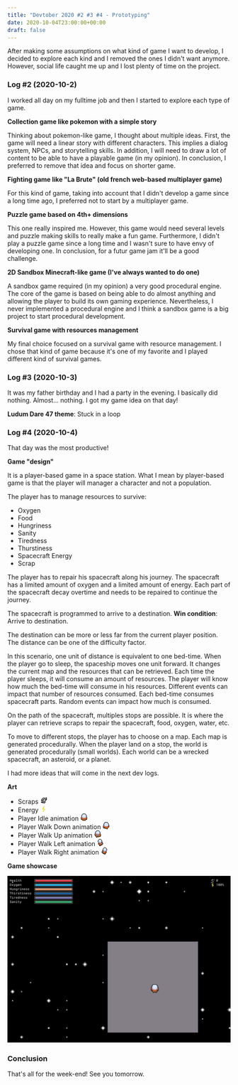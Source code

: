 ```yaml
---
title: "Devtober 2020 #2 #3 #4 - Prototyping"
date: 2020-10-04T23:00:00+00:00
draft: false
---
```


After making some assumptions on what kind of game I want to develop, I decided to explore each kind and I removed the ones I didn't want anymore. However, social life caught me up and I lost plenty of time on the project.

### Log #2 (2020-10-2)

I worked all day on my fulltime job and then I started to explore each type of game.

**Collection game like pokemon with a simple story**

Thinking about pokemon-like game, I thought about multiple ideas. First, the game will need a linear story with different characters. This implies a dialog system, NPCs, and storytelling skills. In addition, I will need to draw a lot of content to be able to have a playable game (in my opinion). In conclusion, I preferred to remove that idea and focus on shorter game.

**Fighting game like "La Brute" (old french web-based multiplayer game)**

For this kind of game, taking into account that I didn't develop a game since a long time ago, I preferred not to start by a multiplayer game.

**Puzzle game based on 4th+ dimensions**

This one really inspired me. However, this game would need several levels and puzzle making skills to really make a fun game. Furthermore, I didn't play a puzzle game since a long time and I wasn't sure to have envy of developing one. In conclusion, for a futur game jam it'll be a good challenge.

**2D Sandbox Minecraft-like game (I've always wanted to do one)**

A sandbox game required (in my opinion) a very good procedural engine. The core of the game is based on being able to do almost anything and allowing the player to build its own gaming experience. Nevertheless, I never implemented a procedural engine and I think a sandbox game is a big project to start procedural development.

**Survival game with resources management**

My final choice focused on a survival game with resource management. I chose that kind of game because it's one of my favorite and I played different kind of survival games.

### Log #3 (2020-10-3)

It was my father birthday and I had a party in the evening. I basically did nothing. Almost... nothing. I got my game idea on that day!

**Ludum Dare 47 theme**: Stuck in a loop

### Log #4 (2020-10-4)

That day was the most productive!

**Game "design"**

It is a player-based game in a space station. What I mean by player-based game is that the player will manager a character and not a population.

The player has to manage resources to survive:

- Oxygen
- Food
- Hungriness
- Sanity
- Tiredness
- Thurstiness
- Spacecraft Energy
- Scrap

The player has to repair his spacecraft along his journey. The spacecraft has a limited amount of oxygen and a limited amount of energy. Each part of the spacecraft decay overtime and needs to be repaired to continue the journey.

The spacecraft is programmed to arrive to a destination. **Win condition**: Arrive to destination.

The destination can be more or less far from the current player position. The distance can be one of the difficulty factor.

In this scenario, one unit of distance is equivalent to one bed-time. When the player go to sleep, the spaceship moves one unit forward. It changes the current map and the resources that can be retrieved. Each time the player sleeps, it will consume an amount of resources. The player will know how much the bed-time will consume in his resources. Different events can impact that number of resources consumed. Each bed-time consumes spacecraft parts. Random events can impact how much is consumed.

On the path of the spacecraft, multiples stops are possible. It is where the player can retrieve scraps to repair the spacecraft, food, oxygen, water, etc.

To move to different stops, the player has to choose on a map. Each map is generated procedurally. When the player land on a stop, the world is generated procedurally (small worlds). Each world can be a wrecked spacecraft, an asteroid, or a planet.

I had more ideas that will come in the next dev logs.

**Art**

- Scraps ![scraps_shine](/assets/images/devtober2020/scraps_shine.gif)
- Energy ![energy_shine](/assets/images/devtober2020/energy_shine.gif)
- Player Idle animation ![player_idle](/assets/images/devtober2020/player_idle.gif)
- Player Walk Down animation ![player_walk_down](/assets/images/devtober2020/player_walk_down.gif)
- Player Walk Up animation ![player_walk_up](/assets/images/devtober2020/player_walk_up.gif)
- Player Walk Left animation ![player_walk_left](/assets/images/devtober2020/player_walk_left.gif)
- Player Walk Right animation ![player_walk_right](/assets/images/devtober2020/player_walk_right.gif)

**Game showcase**

![showcase_1](/assets/images/devtober2020/showcase_1.png)

### Conclusion

That's all for the week-end! See you tomorrow.
